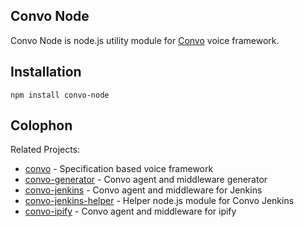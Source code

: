 Convo Node
----------

Convo Node is node.js utility module for [Convo](https://github.com/cliffano/convo) voice framework.

Installation
------------

    npm install convo-node

Colophon
--------

Related Projects:

* [convo](http://github.com/cliffano/convo) - Specification based voice framework
* [convo-generator](http://github.com/cliffano/convo-generator) - Convo agent and middleware generator
* [convo-jenkins](http://github.com/cliffano/convo-jenkins) - Convo agent and middleware for Jenkins
* [convo-jenkins-helper](http://github.com/cliffano/convo-jenkins-helper) - Helper node.js module for Convo Jenkins
* [convo-ipify](http://github.com/cliffano/convo-ipify) - Convo agent and middleware for ipify
